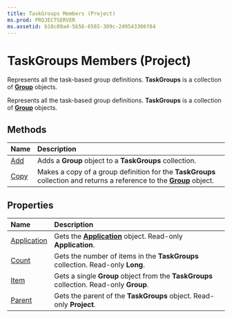 ```yaml
---
title: TaskGroups Members (Project)
ms.prod: PROJECTSERVER
ms.assetid: b10c09a4-5b56-6565-309c-249543306f84
---
```



# TaskGroups Members (Project)
Represents all the task-based group definitions.  **TaskGroups** is a collection of **[Group](group-object-project.md)** objects.

Represents all the task-based group definitions.  **TaskGroups** is a collection of **[Group](group-object-project.md)** objects.


## Methods



|**Name**|**Description**|
|:-----|:-----|
|[Add](taskgroups-add-method-project.md)|Adds a  **Group** object to a **TaskGroups** collection.|
|[Copy](taskgroups-copy-method-project.md)|Makes a copy of a group definition for the  **TaskGroups** collection and returns a reference to the **[Group](group-object-project.md)** object.|

## Properties



|**Name**|**Description**|
|:-----|:-----|
|[Application](taskgroups-application-property-project.md)|Gets the  **[Application](application-object-project.md)** object. Read-only **Application**.|
|[Count](taskgroups-count-property-project.md)|Gets the number of items in the  **TaskGroups** collection. Read-only **Long**.|
|[Item](taskgroups-item-property-project.md)|Gets a single  **Group** object from the **TaskGroups** collection. Read-only **Group**.|
|[Parent](taskgroups-parent-property-project.md)|Gets the parent of the  **TaskGroups** object. Read-only **Project**.|

